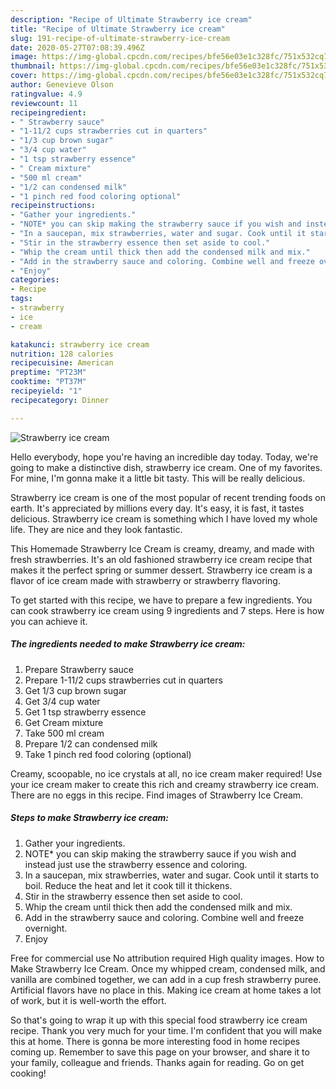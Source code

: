 ```yaml
---
description: "Recipe of Ultimate Strawberry ice cream"
title: "Recipe of Ultimate Strawberry ice cream"
slug: 191-recipe-of-ultimate-strawberry-ice-cream
date: 2020-05-27T07:08:39.496Z
image: https://img-global.cpcdn.com/recipes/bfe56e03e1c328fc/751x532cq70/strawberry-ice-cream-recipe-main-photo.jpg
thumbnail: https://img-global.cpcdn.com/recipes/bfe56e03e1c328fc/751x532cq70/strawberry-ice-cream-recipe-main-photo.jpg
cover: https://img-global.cpcdn.com/recipes/bfe56e03e1c328fc/751x532cq70/strawberry-ice-cream-recipe-main-photo.jpg
author: Genevieve Olson
ratingvalue: 4.9
reviewcount: 11
recipeingredient:
- " Strawberry sauce"
- "1-11/2 cups strawberries cut in quarters"
- "1/3 cup brown sugar"
- "3/4 cup water"
- "1 tsp strawberry essence"
- " Cream mixture"
- "500 ml cream"
- "1/2 can condensed milk"
- "1 pinch red food coloring optional"
recipeinstructions:
- "Gather your ingredients."
- "NOTE* you can skip making the strawberry sauce if you wish and instead just use the strawberry essence and coloring."
- "In a saucepan, mix strawberries, water and sugar. Cook until it starts to boil. Reduce the heat and let it cook till it thickens."
- "Stir in the strawberry essence then set aside to cool."
- "Whip the cream until thick then add the condensed milk and mix."
- "Add in the strawberry sauce and coloring. Combine well and freeze overnight."
- "Enjoy"
categories:
- Recipe
tags:
- strawberry
- ice
- cream

katakunci: strawberry ice cream 
nutrition: 128 calories
recipecuisine: American
preptime: "PT23M"
cooktime: "PT37M"
recipeyield: "1"
recipecategory: Dinner

---
```



![Strawberry ice cream](https://img-global.cpcdn.com/recipes/bfe56e03e1c328fc/751x532cq70/strawberry-ice-cream-recipe-main-photo.jpg)

Hello everybody, hope you're having an incredible day today. Today, we're going to make a distinctive dish, strawberry ice cream. One of my favorites. For mine, I'm gonna make it a little bit tasty. This will be really delicious.

Strawberry ice cream is one of the most popular of recent trending foods on earth. It's appreciated by millions every day. It's easy, it is fast, it tastes delicious. Strawberry ice cream is something which I have loved my whole life. They are nice and they look fantastic.

This Homemade Strawberry Ice Cream is creamy, dreamy, and made with fresh strawberries. It&#39;s an old fashioned strawberry ice cream recipe that makes it the perfect spring or summer dessert. Strawberry ice cream is a flavor of ice cream made with strawberry or strawberry flavoring.


To get started with this recipe, we have to prepare a few ingredients. You can cook strawberry ice cream using 9 ingredients and 7 steps. Here is how you can achieve it.

<!--inarticleads1-->

##### The ingredients needed to make Strawberry ice cream:

1. Prepare  Strawberry sauce
1. Prepare 1-11/2 cups strawberries cut in quarters
1. Get 1/3 cup brown sugar
1. Get 3/4 cup water
1. Get 1 tsp strawberry essence
1. Get  Cream mixture
1. Take 500 ml cream
1. Prepare 1/2 can condensed milk
1. Take 1 pinch red food coloring (optional)


Creamy, scoopable, no ice crystals at all, no ice cream maker required! Use your ice cream maker to create this rich and creamy strawberry ice cream. There are no eggs in this recipe. Find images of Strawberry Ice Cream. 

<!--inarticleads2-->

##### Steps to make Strawberry ice cream:

1. Gather your ingredients.
1. NOTE* you can skip making the strawberry sauce if you wish and instead just use the strawberry essence and coloring.
1. In a saucepan, mix strawberries, water and sugar. Cook until it starts to boil. Reduce the heat and let it cook till it thickens.
1. Stir in the strawberry essence then set aside to cool.
1. Whip the cream until thick then add the condensed milk and mix.
1. Add in the strawberry sauce and coloring. Combine well and freeze overnight.
1. Enjoy


Free for commercial use No attribution required High quality images. How to Make Strawberry Ice Cream. Once my whipped cream, condensed milk, and vanilla are combined together, we can add in a cup fresh strawberry puree. Artificial flavors have no place in this. Making ice cream at home takes a lot of work, but it is well-worth the effort. 

So that's going to wrap it up with this special food strawberry ice cream recipe. Thank you very much for your time. I'm confident that you will make this at home. There is gonna be more interesting food in home recipes coming up. Remember to save this page on your browser, and share it to your family, colleague and friends. Thanks again for reading. Go on get cooking!

